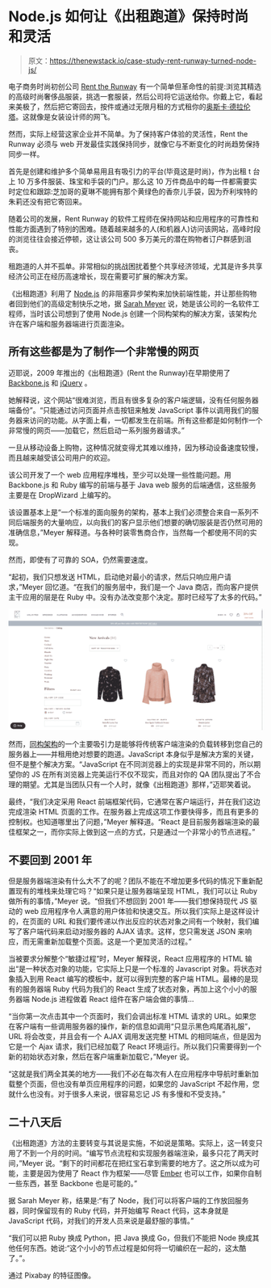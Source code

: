 # Node.js 如何让《出租跑道》保持时尚和灵活

> 原文：<https://thenewstack.io/case-study-rent-runway-turned-node-js/>

电子商务时尚初创公司 [Rent the Runway](https://www.renttherunway.com/) 有一个简单但革命性的前提:浏览其精选的高级时尚奢侈品服装，挑选一套服装，然后公司将它运送给你。你戴上它，看起来美极了，然后把它寄回去，按件或通过无限月租的方式租你的[奥斯卡·德拉伦塔](https://www.oscardelarenta.com/)。这就像是女装设计师的网飞。

然而，实际上经营这家企业并不简单。为了保持客户体验的灵活性，Rent the Runway 必须与 web 开发最佳实践保持同步，就像它与不断变化的时尚趋势保持同步一样。

首先是创建和维护多个简单易用且有吸引力的平台(毕竟这是时尚)，作为出租 t 台上 10 万多件服装、珠宝和手袋的门户。那么这 10 万件商品中的每一件都需要实时定位和跟踪:芝加哥的夏琳不能拥有那个黄绿色的香奈儿手袋，因为乔利埃特的朱莉还没有把它寄回来。

随着公司的发展，Rent Runway 的软件工程师在保持网站和应用程序的可靠性和性能方面遇到了特别的困难。随着越来越多的人(和机器人)访问该网站，高峰时段的浏览往往会接近停顿，这让该公司 500 多万美元的潜在购物者订户群感到沮丧。

租跑道的人并不孤单。非常相似的挑战困扰着整个共享经济领域，尤其是许多共享经济公司正在经历高速增长，现在需要可扩展的解决方案。

《出租跑道》利用了 [Node.js](/tag/node.js/) 的非阻塞异步架构来加快前端性能，并让那些购物者回到他们的高级定制快乐之地，据 [Sarah Meyer](https://www.linkedin.com/in/sarah-saltrick-meyer-a3a4a131) 说，她是该公司的一名软件工程师，当时该公司想到了使用 Node.js 创建一个同构架构的解决方案，该架构允许在客户端和服务器端进行页面渲染。

## 所有这些都是为了制作一个非常慢的网页

迈耶说，2009 年推出的《出租跑道》(Rent the Runway)在早期使用了 [Backbone.js](http://backbonejs.org/) 和 [jQuery](https://jquery.com/) 。

她解释说，这个网站“很难浏览，而且有很多复杂的客户端逻辑，没有任何服务器端备份”。“只能通过访问页面并点击按钮来触发 JavaScript 事件以调用我们的服务器来访问的功能。从字面上看，一切都发生在前端。所有这些都是如何制作一个非常慢的网页——加载它，然后启动一系列服务器请求。”

一旦从移动设备上购物，这种情况就变得尤其难以维持，因为移动设备速度较慢，而且越来越受该公司用户的欢迎。

该公司开发了一个 web 应用程序堆栈，至少可以处理一些性能问题。用 Backbone.js 和 Ruby 编写的前端与基于 Java web 服务的后端通信，这些服务主要是在 DropWizard 上编写的。

该设置基本上是“一个标准的面向服务的架构，基本上我们必须整合来自一系列不同后端服务的大量响应，以向我们的客户显示他们想要的确切服装是否仍然可用的准确信息，”Meyer 解释道。与各种时装零售商合作，当然每一个都使用不同的实现。

然而，即使有了可靠的 SOA，仍然需要速度。

“起初，我们只想发送 HTML，启动绝对最小的请求，然后只响应用户请求，”Meyer 回忆道。“在我们的服务层中，我们是一个 Java 商店，而向客户提供主干应用的层是在 Ruby 中。没有办法改变那个决定。那时已经写了太多的代码。”

![runway](img/5c8eef44228ffceef44d758fc86b9880.png)

然而，[同构架构](https://nerds.airbnb.com/isomorphic-javascript-future-web-apps/)的一个主要吸引力是能够将传统客户端渲染的负载转移到您自己的服务器上——并租用绝对想要的跑道。JavaScript 本身似乎是解决方案的关键，但不是整个解决方案。“JavaScript 在不同浏览器上的实现是非常不同的，所以期望你的 JS 在所有浏览器上完美运行不仅不现实，而且对你的 QA 团队提出了不合理的期望。尤其是当团队只有一个人时，就像《出租跑道》那样，”迈耶笑着说。

最终，“我们决定采用 React 前端框架代码，它通常在客户端运行，并在我们这边完成渲染 HTML 页面的工作。在服务器上完成这项工作要快得多，而且有更多的控制权。也知道哪里出了问题，”Meyer 解释道。“React 是目前服务器端渲染的最佳框架之一，而你实际上做到这一点的方式，只是通过一个非常小的节点进程。”

## 不要回到 2001 年

但是服务器端渲染有什么大不了的呢？团队不能在不增加更多代码的情况下重新配置现有的堆栈来处理它吗？“如果只是让服务器端呈现 HTML，我们可以让 Ruby 做所有的事情，”Meyer 说。“但我们不想回到 2001 年——我们想保持现代 JS 驱动的 web 应用程序令人满意的用户体验和快速交互。所以我们实际上是这样设计的，在页面的 URL 和我们要传递以作出反应的状态对象之间有一个映射，我们编写了客户端代码来启动对服务器的 AJAX 请求。这样，您只需发送 JSON 来响应，而无需重新加载整个页面。这是一个更加灵活的过程。”

当被要求分解整个“敏捷过程”时，Meyer 解释说，React 应用程序的 HTML 输出“是一种状态对象的功能，它实际上只是一个标准的 Javascript 对象。将状态对象插入到用 React 编写的模板中，就可以得到完整的客户端 HTML。最棒的是现有的服务器端 Ruby 代码为我们的 React 生成了状态对象，再加上这个小小的服务器端 Node.js 进程做着 React 组件在客户端会做的事情…

“当你第一次点击其中一个页面时，我们会调出标准 HTML 请求的 URL。如果您在客户端有一些调用服务器的操作，新的信息如调用“只显示黑色鸡尾酒礼服”，URL 将会改变，并且会有一个 AJAX 调用发送完整 HTML 的相同端点，但是因为它是一个 Ajax 请求，我们已经加载了 React 环境运行。所以我们只需要得到一个新的初始状态对象，然后在客户端重新加载它，”Meyer 说。

“这就是我们两全其美的地方——我们不必在每次有人在应用程序中导航时重新加载整个页面，但也没有单页应用程序的问题，如果您的 JavaScript 不起作用，您就什么也没有。对于很多人来说，很容易忘记 JS 有多慢和不受支持。”

## 二十八天后

《出租跑道》方法的主要转变与其说是实施，不如说是策略。实际上，这一转变只用了不到一个月的时间。“编写节点流程和实现服务器端渲染，最多只花了两天时间，”Meyer 说。“剩下的时间都花在把红宝石拿到需要的地方了。这之所以成为可能，主要是因为使用了 React 作为框架——尽管 [Ember](http://emberjs.com/) 也可以工作，如果你自制一些东西，甚至 Backbone 也是可能的。”

据 Sarah Meyer 称，结果是:“有了 Node，我们可以将客户端的工作放回服务器，同时保留现有的 Ruby 代码，并开始编写 React 代码，这本身就是 JavaScript 代码，对我们的开发人员来说是最舒服的事情。”

“我们可以把 Ruby 换成 Python，把 Java 换成 Go，但我们不能把 Node 换成其他任何东西。她说:“这个小小的节点过程是如何将一切编织在一起的，这太酷了。”。

通过 Pixabay 的特征图像。

<svg xmlns:xlink="http://www.w3.org/1999/xlink" viewBox="0 0 68 31" version="1.1"><title>Group</title> <desc>Created with Sketch.</desc></svg>